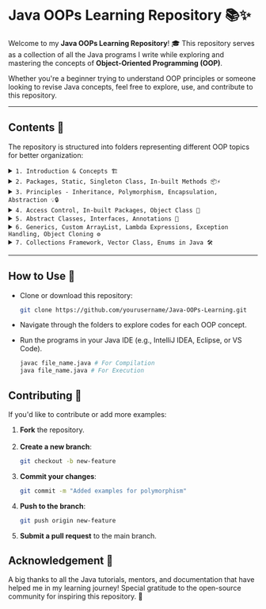 # **Java OOPs Learning Repository** 📚✨

Welcome to my **Java OOPs Learning Repository**! 🎓 This repository serves as a collection of all the Java programs I write while exploring and mastering the concepts of **Object-Oriented Programming (OOP)**.

Whether you're a beginner trying to understand OOP principles or someone looking to revise Java concepts, feel free to explore, use, and contribute to this repository.

---

## **Contents** 📂
The repository is structured into folders representing different OOP topics for better organization:

<details close>
<summary><code>1. Introduction & Concepts 🏗️</code></summary>

* OOP Introduction
* Java Classes
* Example of a Class
* Java Objects
* Class vs Object
* Properties of Object
* Objects Introduction
* How to access instance variables?
* How to create objects?
* Dynamic Memory Allocation
* How to manipulate objects?
* Java Constructors
* By Default Constructor
* Creating Constructors
* `this` keyword
* Constructor Overloading
* Calling a constructor from another constructor
* Wrapper Classes
* `final` keyword
* Garbage Collection
</details>



<details close>
<summary><code>2. Packages, Static, Singleton Class, In-built Methods 📦⚡</code></summary>

* Packages example
* Java Packages
* `import` statement
* Static elements example
* `static` in Java
* Static variable meaning
* Non-static member inside a static
* Static member inside a non-static
* `this` keyword inside static
* Initialisation of static variables
* Inner Classes
* Internal working of some statements
* Singleton Class
</details>



<details close>
<summary><code>3. Principles - Inheritance, Polymorphism, Encapsulation, Abstraction 💡🔒</code></summary>

* Principles of OOP
* Inheritance
* Example: Box
* `private` keyword
* `super` keyword
* Single Inheritance
* Multiple Inheritance
* Hierarchical Inheritance
* Hybrid Inheritance
* Polymorphism
* Example: Shapes
* Types of Polymorphism
* Static Polymorphism
* Overloading
* Dynamic Polymorphism
* Overriding
* How Overriding Works?
* How Java determines which method to run?
* `final` keyword
* Can we override static methods?
* Encapsulation
* Abstraction
* Encapsulation vs Abstraction
* Example
* Data Hiding
</details>



<details close>
<summary><code>4. Access Control, In-built Packages, Object Class 🔑</code></summary>

* Example: private, public and protected modifiers
* Rules for modifiers
* When to use which modifier?
* Important point for protected modifier
* More about Packages
* In-built Packages
* `lang` package
* `io` package
* `util` package
* `applet` package
* `awt` package
* `net` package
* Object Class
* Object Methods
* hashCode Method
* equals Method
* instanceof Operator
* getClass Method
</details>



<details close>
<summary><code>5. Abstract Classes, Interfaces, Annotations 📝</code></summary>

* Multiple Inheritance Problem
* Abstract Classes
* Abstract Constructors
* Object of an Abstract Class
* Abstract Static Methods
* Static Methods in Abstract Classes
* `final` Keyword in Abstract Class
* Multiple Inheritance using Abstract Classes
* Interfaces
* Variable of Interface Type
* Separate Classes in Same Interface
* Extending Interfaces
* Annotations
* Important point regarding Static Interface methods
* Nested Interfaces
</details>



<details close>
<summary><code>6. Generics, Custom ArrayList, Lambda Expressions, Exception Handling, Object Cloning ⚙️</code></summary>

* Custom ArrayList
* Problem with Custom ArrayList
* Custom ArrayList using Generics
* Working with Generics
* Using Java Wildcards
* Comparison Objects
* Lambda Functions
* Exception Handling
* Exception Handling Keywords
* Creating Custom Exception
* Object Cloning
* Shallow and Deep Copy
* Explanation of Shallow Copying
* Explanation of Deep Copying
</details>



<details close>
<summary><code>7. Collections Framework, Vector Class, Enums in Java 🛠️</code></summary>

* Collections Framework
* Need of Collection Framework in Java
* Understanding Collection Framework
* Vector Class
* Vector Synchronisation
* Vector Code Example
* Enums in Java
* Enum Inheritance

</details>


---

## **How to Use** 🚀
- Clone or download this repository:
  ```bash
  git clone https://github.com/yourusername/Java-OOPs-Learning.git

- Navigate through the folders to explore codes for each OOP concept. 

- Run the programs in your Java IDE (e.g., IntelliJ IDEA, Eclipse, or VS Code).
  ```bash
  javac file_name.java # For Compilation
  java file_name.java # For Execution

## **Contributing** 🤝

If you'd like to contribute or add more examples:

1. **Fork** the repository.
<br/><br/>
2. **Create a new branch**:
   ```bash
   git checkout -b new-feature

3. **Commit your changes**:
   ```bash
   git commit -m "Added examples for polymorphism"

4. **Push to the branch**:
   ```bash 
   git push origin new-feature

5. **Submit a pull request** to the main branch.

## **Acknowledgement** 🌟

A big thanks to all the Java tutorials, mentors, and documentation that have helped me in my learning journey! Special gratitude to the open-source community for inspiring this repository. 🙌
